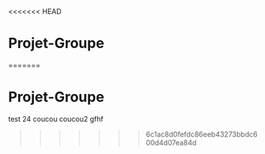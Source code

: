 <<<<<<< HEAD
# Projet-Groupe 
=======
# Projet-Groupe  

test 24
coucou
coucou2
gfhf
>>>>>>> 6c1ac8d0fefdc86eeb43273bbdc600d4d07ea84d
